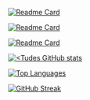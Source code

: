 [![Readme Card](https://github-readme-stats.vercel.app/api/pin/?username=tudes00&repo=VulnHunter&theme=dracula&locale=fr)](https://github.com/tudes00/VulnHunter)

[![Readme Card](https://github-readme-stats.vercel.app/api/pin/?username=tudes00&repo=discord-bot&theme=dracula&locale=fr)](https://github.com/tudes00/discord-bot)

[![Readme Card](https://github-readme-stats.vercel.app/api/pin/?username=tudes00&repo=aomp&theme=dracula&locale=fr)](https://github.com/tudes00/aomp)

[![<Tudes GitHub stats](https://github-readme-stats.vercel.app/api?username=tudes00&show_icons=true&theme=dracula&show=reviews,prs_merged,prs_merged_percentage&locale=fr)](https://github.com/tudes00)

[![Top Languages](https://github-readme-stats.vercel.app/api/top-langs/?username=tudes00&theme=dracula&hide=gherkin,batchfile&layout=compact&locale=fr)]()

[![GitHub Streak](https://streak-stats.demolab.com?user=tudes00&theme=dracula&locale=fr&date_format=j%20M%5B%20Y%5D&mode=weekly)](https://github.com/tudes00)
